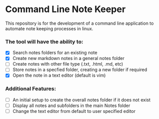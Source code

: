 # Command Line Note Keeper

This repository is for the development of a command line application to automate note keeping processes in linux.

### The tool will have the ability to:
- [x] Search notes folders for an existing note
- [x] Create new markdown notes in a general notes folder
- [ ] Create notes with other file type (.txt, .html, .md, etc)
- [ ] Store notes in a specfied folder, creating a new folder if required
- [x] Open the note in a text editor (default is vim)

### Additional Features:
- [ ] An initial setup to create the overall notes folder if it does not exist
- [ ] Display all notes and subfolders in the main Notes folder
- [ ] Change the text editor from default to user specified editor

